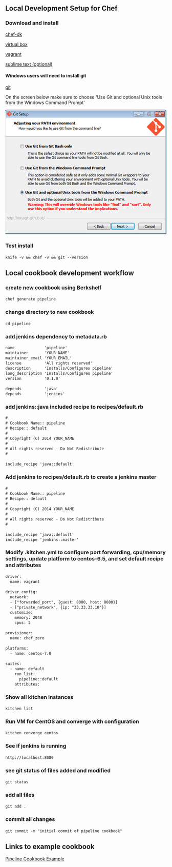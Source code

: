 ## Local Development Setup for Chef

### Download and install

[chef-dk](http://www.getchef.com/downloads/chef-dk)

[virtual box](https://www.virtualbox.org/wiki/Downloads)

[vagrant](http://www.vagrantup.com/downloads.html)

[sublime text (optional)](http://www.sublimetext.com/2)

#### Windows users will need to install git

[git](http://git-scm.com/download/win)

On the screen below make sure to choose 'Use Git and optional Unix tools from the Windows Command Prompt'

![Use Git and optional Unix tools from the Windows Command Prompt](images/git_install.png)

### Test install
`knife -v && chef -v && git --version`

## Local cookbook development workflow

### create new cookbook using Berkshelf
`chef generate pipeline`

### change directory to new cookbook
`cd pipeline`

### add jenkins dependency to metadata.rb
```
name             'pipeline'
maintainer       'YOUR_NAME'
maintainer_email 'YOUR_EMAIL'
license          'All rights reserved'
description      'Installs/Configures pipeline'
long_description 'Installs/Configures pipeline'
version          '0.1.0'

depends          'java'
depends          'jenkins'
```

### add jenkins::java included recipe to recipes/default.rb
```
#
# Cookbook Name:: pipeline
# Recipe:: default
#
# Copyright (C) 2014 YOUR_NAME
#
# All rights reserved - Do Not Redistribute
#

include_recipe 'java::default'
```

### Add jenkins to recipes/default.rb to create a jenkins master
```
#
# Cookbook Name:: pipeline
# Recipe:: default
#
# Copyright (C) 2014 YOUR_NAME
#
# All rights reserved - Do Not Redistribute
#

include_recipe 'java::default'
include_recipe 'jenkins::master'
```

### Modify .kitchen.yml to configure port forwarding, cpu/memory settings, update platform to centos-6.5, and set default recipe and attributes
```
driver:
  name: vagrant

driver_config:
  network:
  - ["forwarded_port", {guest: 8080, host: 8080}]
  - ["private_network", {ip: "33.33.33.10"}]
  customize:
    memory: 2048
    cpus: 2

provisioner:
  name: chef_zero

platforms:
  - name: centos-7.0

suites:
  - name: default
    run_list:  
      pipeline::default
    attributes:
```

### Show all kitchen instances
`kitchen list`

### Run VM for CentOS and converge with configuration
`kitchen converge centos`

### See if jenkins is running
`http://localhost:8080`

### see git status of files added and modified
`git status`

### add all files
`git add .`

### commit all changes
`git commit -m "initial commit of pipeline cookbook"`


## Links to example cookbook
[Pipeline Cookbook Example](https://github.com/stephenlauck/setup_local_chef_dev_pipeline)
